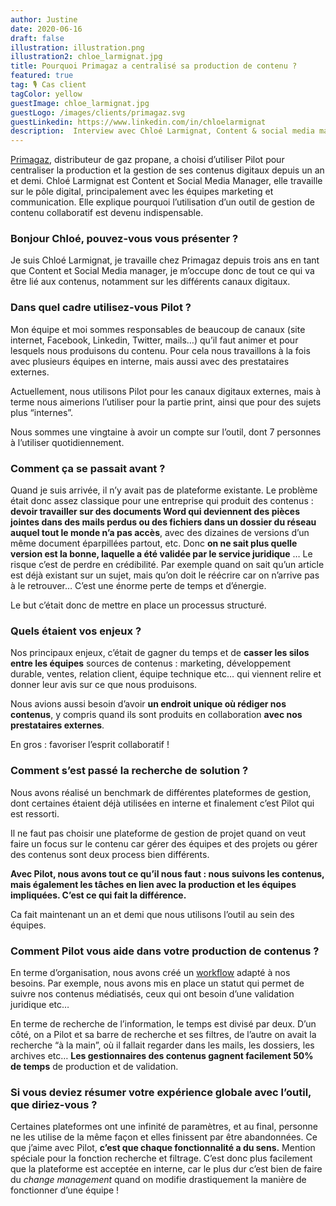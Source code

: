 ```yaml
---
author: Justine
date: 2020-06-16
draft: false
illustration: illustration.png
illustration2: chloe_larmignat.jpg
title: Pourquoi Primagaz a centralisé sa production de contenu ?
featured: true
tag: 🎙 Cas client
tagColor: yellow
guestImage: chloe_larmignat.jpg
guestLogo: /images/clients/primagaz.svg
guestLinkedin: https://www.linkedin.com/in/chloelarmignat
description:  Interview avec Chloé Larmignat, Content & social media manager chez Primagaz France.
---
```

[Primagaz](https://www.primagaz.fr/), distributeur de gaz propane, a choisi d’utiliser Pilot pour centraliser la production et la gestion de ses contenus digitaux depuis un an et demi. Chloé Larmignat est Content et Social Media Manager, elle travaille sur le pôle digital, principalement avec les équipes marketing et communication. Elle explique pourquoi l’utilisation d’un outil de gestion de contenu collaboratif est devenu indispensable.

### Bonjour Chloé, pouvez-vous vous présenter ?

Je suis Chloé Larmignat, je travaille chez Primagaz depuis trois ans en tant que Content et Social Media manager, je m’occupe donc de tout ce qui va être lié aux contenus, notamment sur les différents canaux digitaux.

### Dans quel cadre utilisez-vous Pilot ?

Mon équipe et moi sommes responsables de beaucoup de canaux (site internet, Facebook, Linkedin, Twitter, mails…) qu’il faut animer et pour lesquels nous produisons du contenu. Pour cela nous travaillons à la fois avec plusieurs équipes en interne, mais aussi avec des prestataires externes.

Actuellement, nous utilisons Pilot pour les canaux digitaux externes, mais à terme nous aimerions l’utiliser pour la partie print, ainsi que pour des sujets plus “internes”.

Nous sommes une vingtaine à avoir un compte sur l’outil, dont 7 personnes à l’utiliser quotidiennement.

### Comment ça se passait avant ?

Quand je suis arrivée, il n’y avait pas de plateforme existante. Le problème était donc assez classique pour une entreprise qui produit des contenus : **devoir travailler sur des documents Word qui deviennent des pièces jointes dans des mails perdus ou des fichiers dans un dossier du réseau auquel tout le monde n’a pas accès**, avec des dizaines de versions d’un même document éparpillées partout, etc. Donc **on ne sait plus quelle version est la bonne, laquelle a été validée par le service juridique** … Le risque c’est de perdre en crédibilité. Par exemple quand on sait qu’un article est déjà existant sur un sujet, mais qu’on doit le réécrire car on n’arrive pas à le retrouver… C’est une énorme perte de temps et d’énergie.

Le but c’était donc de mettre en place un processus structuré.

### Quels étaient vos enjeux ?

Nos principaux enjeux, c’était de gagner du temps et de **casser les silos entre les équipes** sources de contenus : marketing, développement durable, ventes, relation client, équipe technique etc… qui viennent relire et donner leur avis sur ce que nous produisons.

Nous avions aussi besoin d’avoir **un endroit unique où rédiger nos contenus**, y compris quand ils sont produits en collaboration **avec nos prestataires externes**.

En gros : favoriser l’esprit collaboratif !

### Comment s’est passé la recherche de solution ?

Nous avons réalisé un benchmark de différentes plateformes de gestion, dont certaines étaient déjà utilisées en interne et finalement c’est Pilot qui est ressorti. 

Il ne faut pas choisir une plateforme de gestion de projet quand on veut faire un focus sur le contenu car gérer des équipes et des projets ou gérer des contenus sont deux process bien différents.

**Avec Pilot, nous avons tout ce qu’il nous faut : nous suivons les contenus, mais également les tâches en lien avec la production et les équipes impliquées. C’est ce qui fait la différence.**

Ca fait maintenant un an et demi que nous utilisons l’outil au sein des équipes.

### Comment Pilot vous aide dans votre production de contenus ?

En terme d’organisation, nous avons créé un [workflow](https://www.pilot.pm/fr/blog/content-workflow/) adapté à nos besoins. Par exemple, nous avons mis en place un statut qui permet de suivre nos contenus médiatisés, ceux qui ont besoin d’une validation juridique etc…

En terme de recherche de l’information, le temps est divisé par deux. D’un côté, on a Pilot et sa barre de recherche et ses filtres, de l’autre on avait la recherche “à la main”, où il fallait regarder dans les mails, les dossiers, les archives etc… **Les gestionnaires des contenus gagnent facilement 50% de temps** de production et de validation.

### Si vous deviez résumer votre expérience globale avec l’outil, que diriez-vous ?

Certaines plateformes ont une infinité de paramètres, et au final, personne ne les utilise de la même façon et elles finissent par être abandonnées. Ce que j’aime avec Pilot, **c’est que chaque fonctionnalité a du sens.** Mention spéciale pour la fonction recherche et filtrage. C’est donc plus facilement que la plateforme est acceptée en interne, car le plus dur c’est bien de faire du *change management* quand on modifie drastiquement la manière de fonctionner d’une équipe !